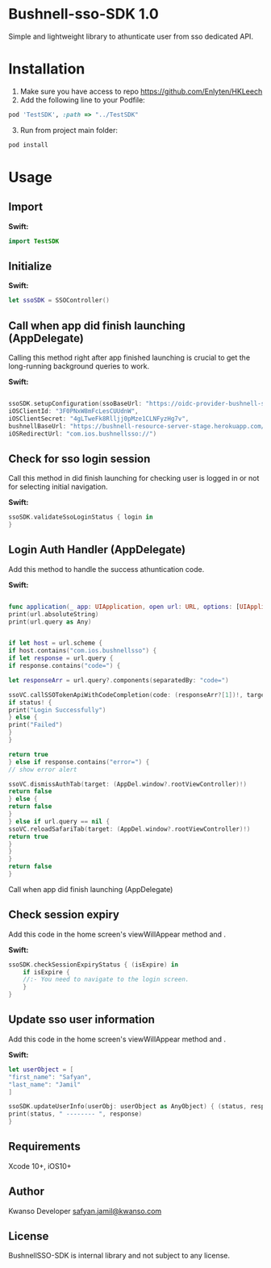# Bushnell-sso-SDK 1.0

Simple and lightweight library to athunticate user from sso dedicated API.

# Installation

1. Make sure you have access to repo <https://github.com/Enlyten/HKLeech> 
2. Add the following line to your Podfile:

```ruby
pod 'TestSDK', :path => "../TestSDK"
```

3. Run from project main folder: 

```bash
pod install
```

# Usage

## Import

**Swift:**

```swift
import TestSDK
```

## Initialize

**Swift:**

```swift
let ssoSDK = SSOController()
```

## Call when app did finish launching (AppDelegate)

Calling this method right after app finished launching is crucial to get the long-running background queries to work.

**Swift:**

```swift

ssoSDK.setupConfiguration(ssoBaseUrl: "https://oidc-provider-bushnell-stage.herokuapp.com/",
iOSClientId: "3F0PNxW8mFcLesCUUdnW",
iOSClientSecret: "4gLTweFk8Rlljj0pMze1CLNFyzHg7v",
bushnellBaseUrl: "https://bushnell-resource-server-stage.herokuapp.com/",
iOSRedirectUrl: "com.ios.bushnellsso://")

```

## Check for sso login session

Call this method in did finish launching for checking user is logged in or not for selecting initial navigation.

**Swift:**

```swift
ssoSDK.validateSsoLoginStatus { login in
}
```

## Login Auth Handler (AppDelegate)

Add this method to handle the success athuntication code.

**Swift:**

```swift

func application(_ app: UIApplication, open url: URL, options: [UIApplication.OpenURLOptionsKey : Any] = [:]) -> Bool {
print(url.absoluteString)
print(url.query as Any)


if let host = url.scheme {
if host.contains("com.ios.bushnellsso") {
if let response = url.query {
if response.contains("code=") {

let responseArr = url.query?.components(separatedBy: "code=")

ssoVC.callSSOTokenApiWithCodeCompletion(code: (responseArr?[1])!, target: (AppDel.window?.rootViewController)!) { status in
if status! {
print("Login Successfully")
} else {
print("Failed")
}
}

return true
} else if response.contains("error=") {
// show error alert

ssoVC.dismissAuthTab(target: (AppDel.window?.rootViewController)!)
return false
} else {
return false
}
} else if url.query == nil {
ssoVC.reloadSafariTab(target: (AppDel.window?.rootViewController)!)
return true
}
}
}
return false
}

```

Call when app did finish launching (AppDelegate)


## Check session expiry

Add this code in the home screen's  viewWillAppear method and .

**Swift:**

```swift
ssoSDK.checkSessionExpiryStatus { (isExpire) in
    if isExpire {
    //:- You need to navigate to the login screen.
    }
}
```

## Update sso user information

Add this code in the home screen's  viewWillAppear method and .

**Swift:**

```swift
let userObject = [
"first_name": "Safyan",
"last_name": "Jamil"
]

ssoSDK.updateUserInfo(userObj: userObject as AnyObject) { (status, response) in
print(status, " -------- ", response)
}

```


## Requirements

Xcode 10+, iOS10+

## Author

Kwanso Developer <safyan.jamil@kwanso.com>

## License

BushnellSSO-SDK is internal library and not subject to any license.
